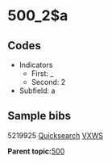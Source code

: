# 500\_2$a

## Codes

-   Indicators
    -   First: \_
    -   Second: 2
-   Subfield: a

## Sample bibs

5219925 [Quicksearch](https://search.library.yale.edu/catalog/5219925) [VXWS](http://prodorbis.library.yale.edu:7014/vxws/GetHoldingsService?bibId=5219925)

**Parent topic:**[500](../../tags/500/500.md)

